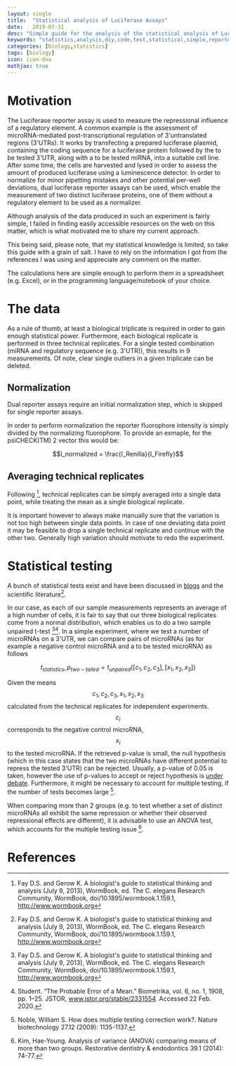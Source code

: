 ```yaml
---
layout: single
title:  "Statistical analysis of Luciferase Assays"
date:   2019-07-31
desc: "Simple guide for the analysis of the statistical analysis of Luciferase reporter assays"
keywords: "statistics,analysis,diy,code,test,statistical,simple,reporter"
categories: [biology,statistics]
tags: [biology]
icon: icon-dna
mathjax: true
---
```


# Motivation

The Luciferase reporter assay is used to measure the repressional influence of a regulatory element. A common example is the assessment of microRNA-mediated post-transcriptional regulation of 3'untranslated regions (3'UTRs). It works by transfecting a prepared luciferase plasmid, containing the coding sequence for a luciferase protein followed by the to be tested 3'UTR, along with a to be tested miRNA, into a suitable cell line. After some time, the cells are harvested and lysed in order to assess the amount of produced luciferase using a luminescence detector.
In order to normalize for minor pipetting mistakes and other potential per-well deviations, dual luciferase reporter assays can be used, which enable the measurement of two distinct luciferase proteins, one of them without a regulatory element to be used as a normalizer. 

Although analysis of the data produced in such an experiment is fairly simple, I failed in finding easily accessible resources on the web on this matter, which is what motivated me to share my current approach. 

This being said, please note, that my statistical knowledge is limited, so take this guide with a grain of salt. I have to rely on the information I got from the references I was using and appreciate any comment on the matter. 

The calculations here are simple enough to perform them in a spreadsheet (e.g. Excel), or in the programming language/notebook of your choice.

# The data

As a rule of thumb, at least a biological triplicate is required in order to gain enough statistical power. Furthermore, each biological replicate is performed in three technical replicates. For a single tested combination (miRNA and regulatory sequence (e.g. 3'UTR)), this results in 9 measurements. Of note, clear single outliers in a given triplicate can be deleted.

## Normalization

Dual reporter assays require an initial normalization step, which is skipped for single reporter assays.

In order to perform normalization the reporter fluorophore intensity is simply divided by the normalizing fluorophore. To provide an exmaple, for the psiCHECK(TM) 2 vector this would be:

$$I_normalized = \frac{I_Renilla}{I_Firefly}$$

## Averaging technical replicates

Following [^1], technical replicates can be simply averaged into a single data point, while treating the mean as a single biological replicate.

It is important however to always make manually sure that the variation is not too high between single data points. In case of one deviating data point it may be feasible to drop a single technical replicate and continue with the other two. Generally high variation should motivate to redo the experiment.

# Statistical testing

A bunch of statistical tests exist and have been discussed in [blogs](https://blog.minitab.com/blog/adventures-in-statistics-2/choosing-between-a-nonparametric-test-and-a-parametric-test) and the scientific literature[^1].

In our case, as each of our sample measurements represents an average of a high number of cells, it is fair to say that our three biological replicates come from a normal distribution, which enables us to do a two sample unpaired t-test [^1][^2]. In a simple experiment, where we test a number of microRNAs on a 3'UTR, we can compare pairs of microRNAs (as for example a negative control microRNA and a to be tested microRNA) as follows

$$t_{statistics}, p_{two-tailed} = t_{unpaired}([c_1, c_2, c_3], [x_1, x_2, x_3])$$

Given the means $$c_1, c_2, c_3, x_1, x_2, x_3$$ calculated from the technical replicates for independent experiments. $$c_i$$ corresponds to the negative control microRNA, $$x_i$$ to the tested microRNA. If the retrieved p-value is small, the null hypothesis (which in this case states that the two microRNAs have different potential to repress the tested 3'UTR) can be rejected. Usually, a p-value of 0.05 is taken, however the use of p-values to accept or reject hypothesis is [under debate](https://www.nature.com/news/scientific-method-statistical-errors-1.14700). Furthermore, it might be necessary to account for multiple testing, if the number of tests becomes large [^3].

When comparing more than 2 groups (e.g. to test whether a set of distinct microRNAs all exhibit the same repression or whether their observed repressional effects are different), it is advisable to use an ANOVA test, which accounts for the multiple testing issue [^4].

# References

[^1]: Fay D.S. and Gerow K. A biologist's guide to statistical thinking and analysis (July 9, 2013), WormBook, ed. The C. elegans Research Community, WormBook, doi/10.1895/wormbook.1.159.1, http://www.wormbook.org
[^2]: Student. “The Probable Error of a Mean.” Biometrika, vol. 6, no. 1, 1908, pp. 1–25. JSTOR, www.jstor.org/stable/2331554. Accessed 22 Feb. 2020.
[^3]: Noble, William S. How does multiple testing correction work?. Nature biotechnology 27.12 (2009): 1135-1137.
[^4]: Kim, Hae-Young. Analysis of variance (ANOVA) comparing means of more than two groups. Restorative dentistry & endodontics 39.1 (2014): 74-77.

